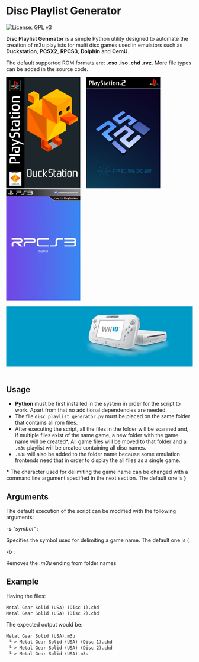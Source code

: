 # Disc Playlist Generator 
[![License: GPL v3](https://img.shields.io/badge/License-GPLv3-blue.svg)](https://www.gnu.org/licenses/gpl-3.0)


**Disc Playlist Generator** is a simple Python utility designed to automate the creation of m3u playlists for multi disc games used in emulators such as **Duckstation**, **PCSX2**, **RPCS3**, **Dolphin** and **CemU**.

The default supported ROM formats are: **.cso .iso .chd .rvz**. More file types can be added in the source code.

  <img src="./img/duckstation.png" alt="drawing" width="200"/> &nbsp;&nbsp;
  <img src="./img/pcsx2.png" alt="drawing" width="200"/> &nbsp;&nbsp;
  <img src="./img/rpcs3.png" alt="drawing" width="200"/> &nbsp;&nbsp;

  <img src="./img/wiiu.png" alt="drawing" width="632"/> &nbsp;&nbsp;

## Usage

* **Python** must be first installed in the system in order for the script to work. Apart from that no additional dependencies are needed.
* The file `disc_playlist_generator.py` must be placed on the same folder that contains all rom files.
* After executing the script, all the files in the folder will be scanned and, if multiple files exist of the same game, a new folder with the game name will be created\*. All game files will be moved to that folder and a `.m3u` playlist will be created containing all disc names.
* `.m3u` will also be added to the folder name because some emulation frontends need that in order to display the all files as a single game.
  
**\*** The character used for delimiting the game name can be changed with a command line argument specified in the next section. The default one is **\)**

## Arguments
The default execution of the script can be modified with the following arguments:

**-s** *"symbol"* : &nbsp;&nbsp;

Specifies the symbol used for delimiting a game name. The default one is \(.

**-b** : &nbsp;&nbsp; 

Removes the *.m3u* ending from folder names

## Example

Having the files:
```
Metal Gear Solid (USA) (Disc 1).chd
Metal Gear Solid (USA) (Disc 2).chd
```

The expected output would be:
```
Metal Gear Solid (USA).m3u
 └-> Metal Gear Solid (USA) (Disc 1).chd
 └-> Metal Gear Solid (USA) (Disc 2).chd
 └-> Metal Gear Solid (USA).m3u
```
